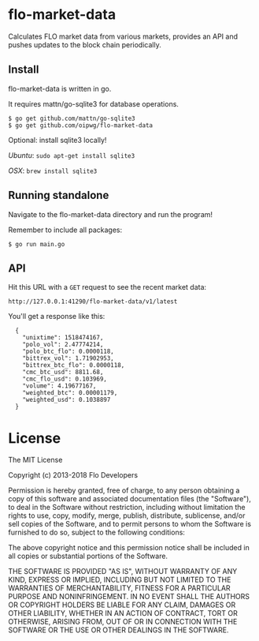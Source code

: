 # flo-market-data

Calculates FLO market data from various markets, provides an API and pushes
updates to the block chain periodically.

## Install

flo-market-data is written in go.

It requires mattn/go-sqlite3 for database operations.

```
$ go get github.com/mattn/go-sqlite3
$ go get github.com/oipwg/flo-market-data
```

Optional: install sqlite3 locally!

*Ubuntu*: `sudo apt-get install sqlite3`

*OSX*: `brew install sqlite3`


## Running standalone

Navigate to the flo-market-data directory and run the program!

Remember to include all packages:

```
$ go run main.go
```


## API

Hit this URL with a `GET` request to see the recent market data:

```
http://127.0.0.1:41290/flo-market-data/v1/latest
```

You'll get a response like this:

```
  {
    "unixtime": 1518474167,
    "polo_vol": 2.47774214,
    "polo_btc_flo": 0.0000118,
    "bittrex_vol": 1.71902953,
    "bittrex_btc_flo": 0.0000118,
    "cmc_btc_usd": 8811.68,
    "cmc_flo_usd": 0.103969,
    "volume": 4.19677167,
    "weighted_btc": 0.00001179,
    "weighted_usd": 0.1038897
  }
```


# License

The MIT License

Copyright (c) 2013-2018 Flo Developers

Permission is hereby granted, free of charge, to any person obtaining a copy
of this software and associated documentation files (the "Software"), to deal
in the Software without restriction, including without limitation the rights
to use, copy, modify, merge, publish, distribute, sublicense, and/or sell
copies of the Software, and to permit persons to whom the Software is
furnished to do so, subject to the following conditions:

The above copyright notice and this permission notice shall be included in
all copies or substantial portions of the Software.

THE SOFTWARE IS PROVIDED "AS IS", WITHOUT WARRANTY OF ANY KIND, EXPRESS OR
IMPLIED, INCLUDING BUT NOT LIMITED TO THE WARRANTIES OF MERCHANTABILITY,
FITNESS FOR A PARTICULAR PURPOSE AND NONINFRINGEMENT. IN NO EVENT SHALL THE
AUTHORS OR COPYRIGHT HOLDERS BE LIABLE FOR ANY CLAIM, DAMAGES OR OTHER
LIABILITY, WHETHER IN AN ACTION OF CONTRACT, TORT OR OTHERWISE, ARISING FROM,
OUT OF OR IN CONNECTION WITH THE SOFTWARE OR THE USE OR OTHER DEALINGS IN
THE SOFTWARE.
